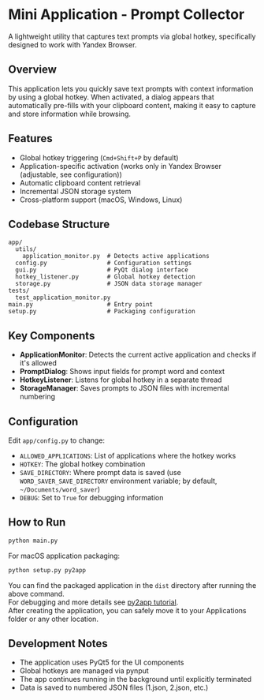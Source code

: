 # Mini Application - Prompt Collector

A lightweight utility that captures text prompts via global hotkey, specifically designed to work with Yandex Browser.

## Overview

This application lets you quickly save text prompts with context information by using a global hotkey. When activated, a dialog appears that automatically pre-fills with your clipboard content, making it easy to capture and store information while browsing.

## Features

- Global hotkey triggering (`Cmd+Shift+P` by default)
- Application-specific activation (works only in Yandex Browser (adjustable, see configuration))
- Automatic clipboard content retrieval
- Incremental JSON storage system
- Cross-platform support (macOS, Windows, Linux)

## Codebase Structure

```
app/
  utils/
    application_monitor.py  # Detects active applications
  config.py                 # Configuration settings
  gui.py                    # PyQt dialog interface
  hotkey_listener.py        # Global hotkey detection
  storage.py                # JSON data storage manager
tests/
  test_application_monitor.py
main.py                     # Entry point
setup.py                    # Packaging configuration
```

## Key Components

- **ApplicationMonitor**: Detects the current active application and checks if it's allowed
- **PromptDialog**: Shows input fields for prompt word and context
- **HotkeyListener**: Listens for global hotkey in a separate thread
- **StorageManager**: Saves prompts to JSON files with incremental numbering

## Configuration

Edit `app/config.py` to change:
- `ALLOWED_APPLICATIONS`: List of applications where the hotkey works
- `HOTKEY`: The global hotkey combination
- `SAVE_DIRECTORY`: Where prompt data is saved (use `WORD_SAVER_SAVE_DIRECTORY` environment variable; by default, `~/Documents/word_saver`)
- `DEBUG`: Set to `True` for debugging information

## How to Run

```bash
python main.py
```

For macOS application packaging:
```bash
python setup.py py2app
```

You can find the packaged application in the `dist` directory after running the above command. \
For debugging and more details see [py2app tutorial](https://py2app.readthedocs.io/en/latest/tutorial.html). \
After creating the application, you can safely move it to your Applications folder or any other location.

## Development Notes

- The application uses PyQt5 for the UI components
- Global hotkeys are managed via pynput
- The app continues running in the background until explicitly terminated
- Data is saved to numbered JSON files (1.json, 2.json, etc.)
